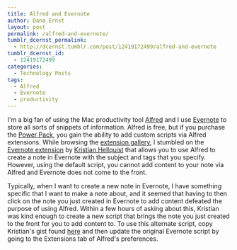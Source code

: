 ```yaml
---
title: Alfred and Evernote
author: Dana Ernst
layout: post
permalink: /alfred-and-evernote/
tumblr_dcernst_permalink:
  - http://dcernst.tumblr.com/post/12419172499/alfred-and-evernote
tumblr_dcernst_id:
  - 12419172499
categories:
  - Technology Posts
tags:
  - Alfred
  - Evernote
  - productivity
---
```

I'm a big fan of using the Mac productivity tool [Alfred][1] and I use [Evernote][2] to store all sorts of snippets of information. Alfred is free, but if you purchase the [Power Pack][3], you gain the ability to add custom scripts via Alfred extensions. While browsing the [extension gallery][4], I stumbled on the [Evernote extension][5] by [Kristian Hellquist][6] that allows you to use Alfred to create a note in Evernote with the subject and tags that you specify. However, using the default script, you cannot add content to your note via Alfred and Evernote does not come to the front.

Typically, when I want to create a new note in Evernote, I have something specific that I want to make a note about, and it seemed that having to then click on the note you just created in Evernote to add content defeated the purpose of using Alfred. Within a few hours of asking about this, Kristian was kind enough to create a new script that brings the note you just created to the front for you to add content to. To use this alternate script, copy Kristian's gist found [here][7] and then update the original Evernote script by going to the Extensions tab of Alfred's preferences.

[<img src="http://i2.wp.com/danaernst.com/wp-content/uploads/2011/11/AlfredPreferencesSmall.jpg?w=500" alt="" title="AlfredPreferencesSmall" class="aligncenter size-full wp-image-109" data-recalc-dims="1" />][8]

 [1]: http://www.alfredapp.com/
 [2]: http://www.evernote.com/
 [3]: http://www.alfredapp.com/powerpack
 [4]: http://support.alfredapp.com/extensions
 [5]: http://meeiw.tumblr.com/post/10559539458/notes-with-tag-support-with-evernote-and-alfred
 [6]: http://meeiw.tumblr.com/
 [7]: https://gist.github.com/1342958
 [8]: http://i2.wp.com/danaernst.com/wp-content/uploads/2011/11/AlfredPreferencesSmall.jpg